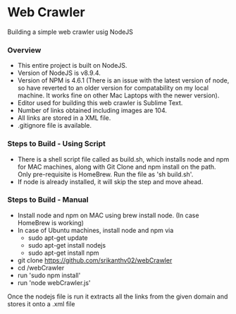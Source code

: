 # Web Crawler
Building a simple web crawler usig NodeJS


### Overview ### 
- This entire project is built on NodeJS.
- Version of NodeJS is v8.9.4.
- Version of NPM is 4.6.1 (There is an issue with the latest version of node, so have reverted to an older version for compatability on my local machine. It works fine on other Mac Laptops with the newer version).
- Editor used for building this web crawler is Sublime Text.
- Number of links obtained including images are 104.
- All links are stored in a XML file.
- .gitignore file is available.

### Steps to Build - Using Script ###
- There is a shell script file called as build.sh, which installs node and npm for MAC machines, along with Git Clone and npm install on the path. Only pre-requisite is HomeBrew. Run the file as 'sh build.sh'. 
- If node is already installed, it will skip the step and move ahead.

### Steps to Build - Manual ###
- Install node and npm on MAC using brew install node. (In case HomeBrew is working)
- In case of Ubuntu machines, install node and npm via 
  - sudo apt-get update
  - sudo apt-get install nodejs
  - sudo apt-get install npm
- git clone  https://github.com/srikanthv02/webCrawler
- cd /webCrawler
- run 'sudo npm install'
- run 'node webCrawler.js'

Once the nodejs file is run it extracts all the links from the given domain and stores it onto a .xml file
